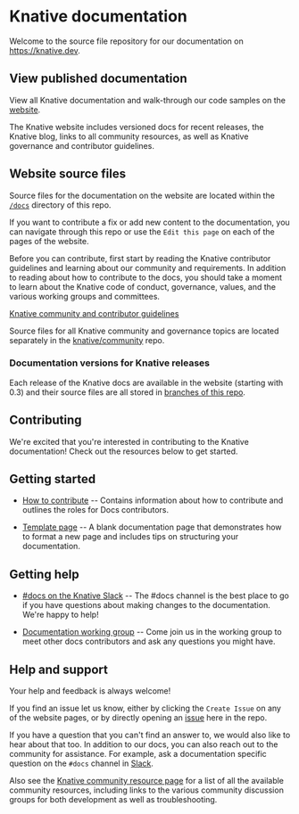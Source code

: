 # Knative documentation

Welcome to the source file repository for our documentation on
https://knative.dev.

## View published documentation

View all Knative documentation and walk-through our code samples on the
[website](https://knative.dev).

The Knative website includes versioned docs for recent releases, the Knative
blog, links to all community resources, as well as Knative governance and
contributor guidelines.

## Website source files

Source files for the documentation on the website are located within the
[`/docs`](./docs) directory of this repo.

If you want to contribute a fix or add new content to the documentation, you can
navigate through this repo or use the `Edit this page` on each of the pages of
the website.

Before you can contribute, first start by reading the Knative contributor
guidelines and learning about our community and requirements. In addition to
reading about how to contribute to the docs, you should take a moment to learn
about the Knative code of conduct, governance, values, and the various working
groups and committees.

[Knative community and contributor guidelines](https://knative.dev/community/contributing/)

Source files for all Knative community and governance topics are located
separately in the [knative/community](https://github.com/knative/community/)
repo.

### Documentation versions for Knative releases

Each release of the Knative docs are available in the website (starting with
0.3) and their source files are all stored in
[branches of this repo](./doc-releases.md).

## Contributing

We're excited that you're interested in contributing to the Knative documentation! Check out the resources below to get started.

## Getting started

- [How to contribute](./CONTRIBUTING.md) -- Contains information about how
  to contribute and outlines the roles for Docs contributors.

- [Template page](./new-page-template.md) -- A blank documentation page that
  demonstrates how to format a new page and includes tips on structuring your
  documentation.

## Getting help

- [#docs on the Knative Slack](https://slack.knative.dev) -- The #docs channel
  is the best place to go if you have questions about making changes to the
  documentation. We're happy to help!

- [Documentation working group](https://github.com/knative/community/blob/master/working-groups/WORKING-GROUPS.md#documentation) -- Come join
  us in the working group to meet other docs contributors and ask any questions
  you might have.

## Help and support

Your help and feedback is always welcome!

If you find an issue let us know, either by clicking the `Create Issue` on any
of the website pages, or by directly opening an
[issue](https://github.com/knative/docs/issues/new/choose) here in the repo.

If you have a question that you can't find an answer to, we would also like to
hear about that too. In addition to our docs, you can also reach out to the
community for assistance. For example, ask a documentation specific question on
the `#docs` channel in [Slack](https://knative.slack.com/).

Also see the [Knative community resource page](https://knative.dev/community/)
for a list of all the available community resources, including links to the
various community discussion groups for both development as well as
troubleshooting.
